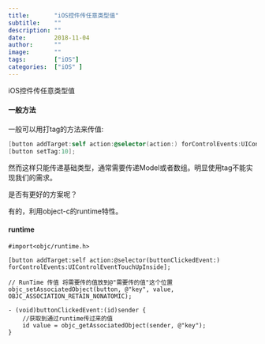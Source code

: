 ```yaml
---
title:       "iOS控件传任意类型值"
subtitle:    ""
description: ""
date:        2018-11-04
author:      ""
image:       ""
tags:        ["iOS"]
categories:  ["iOS" ]
---
```


iOS控件传任意类型值

#### 一般方法

一般可以用打tag的方法来传值:

```objectivec
[button addTarget:self action:@selector(action:) forControlEvents:UIControlEventTouchUpInside];
[button setTag:10];
```

然而这样只能传递基础类型，通常需要传递Model或者数组。明显使用tag不能实现我们的需求。

是否有更好的方案呢？

有的，利用object-c的runtime特性。

#### runtime

```obj
#import<objc/runtime.h>

[button addTarget:self action:@selector(buttonClickedEvent:) forControlEvents:UIControlEventTouchUpInside];

// RunTime 传值 将需要传的值放到@"需要传的值"这个位置
objc_setAssociatedObject(button, @"key", value, OBJC_ASSOCIATION_RETAIN_NONATOMIC);

- (void)buttonClickedEvent:(id)sender {
    //获取到通过runtime传过来的值
    id value = objc_getAssociatedObject(sender, @"key");
}
```
